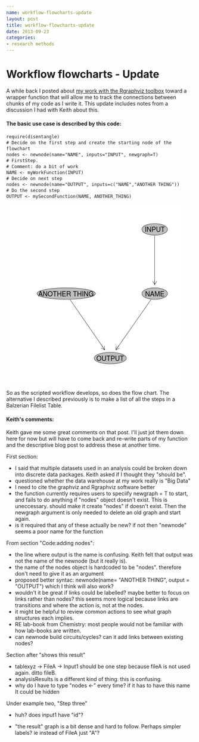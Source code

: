 ```yaml
---
name: workflow-flowcharts-update
layout: post
title: workflow-flowcharts-update
date: 2013-09-23
categories:
- research methods
---
```


# Workflow flowcharts - Update
A while back I posted about [my work with the Rgraphviz toolbox](/2013/07/worflow-flowcharts/) toward a wrapper function that will allow me to track the connections between chunks of my code as I write it.
This update includes notes from a discussion I had with Keith about this.


#### The basic use case is described by this code:
    require(disentangle)
    # Decide on the first step and create the starting node of the flowchart 
    nodes <- newnode(name="NAME", inputs="INPUT", newgraph=T)
    # FirstStep.
    # Comment: do a bit of work
    NAME <- myWorkFunction(INPUT)
    # Decide on next step
    nodes <- newnode(name="OUTPUT", inputs=c("NAME","ANOTHER THING"))
    # Do the second step
    OUTPUT <- mySecondFunction(NAME, ANOTHER_THING)
    

<p></p>


![workflow-flowchart1.png](/images/workflow-flowchart1.png)

So as the scripted workflow develops, so does the flow chart. The alternative I described previously is to make a list of all the steps in a Balzerian Filelist Table.

#### Keith's comments:
Keith gave me some great comments on that post.  I'll just jot them down here for now but will have to come back and re-write parts of my function and the descriptive blog post to address these at another time.

First section:

- I said that multiple datasets used in an analysis could be broken down into discrete data packages.  Keith asked if I thought they "should be".
- questioned whether the data warehouse at my work really is "Big Data"
- I need to cite the graphviz and Rgraphviz software better
- the function currently requires users to speciify newgraph = T to start, and fails to do anything if "nodes" object doesn't exist.  This is uneccessary.  should make it create "nodes" if doesn't exist. Then the newgraph argument is only needed to delete an old graph and start again.
- is it required that any of these actually be new?  if not then "newnode" seems a poor name for the function

From section "Code:adding nodes":

- the line where output is the name is confusing.  Keith felt that output was not the name of the newnode (but it really is).
- the name of the nodes object is hardcoded to be "nodes".  therefore don't need to give it as an argument
- proposed better syntac: newnode(name= "ANOTHER THING", output = "OUTPUT") which I think will also work?
- wouldn't it be great if links could be labelled? maybe better to focus on links rather than nodes? this seems more logical because links are transitions and where the action is, not at the nodes.
- it might be helpful to review common actions to see what graph structures each implies.
- RE lab-book from Chemistry: most people would not be familiar with how lab-books are written.
- can newnode build circuits/cycles?  can it add links between existing nodes?

Section after "shows this result"

- tablexyz -> FileA -> Input1 should be one step because fileA is not used again. ditto fileB.
- analysisResults is a different kind of thing. this is confusing.
- why do I have to type "nodes <-" every time?  if it has to have this name It could be hidden

Under example two, "Step three"

- huh? does input1 have "id"?

- "the result" graph is  a bit dense and hard to follow.  Perhaps simpler labels?  ie instead of FileA just "A"?
